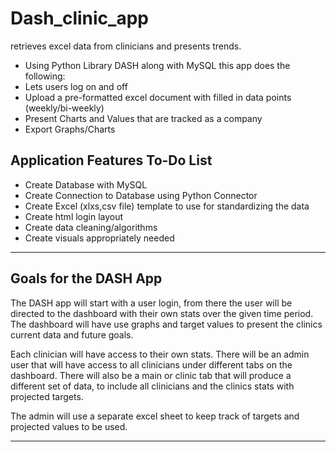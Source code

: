 # Dash_clinic_app
retrieves excel data from clinicians and presents trends.

- Using Python Library DASH along with MySQL this app does the following:
- Lets users log on and off
- Upload a pre-formatted excel document with filled in data points (weekly/bi-weekly)
- Present Charts and Values that are tracked as a company
- Export Graphs/Charts

## Application Features To-Do List
- Create Database with MySQL
- Create Connection to Database using Python Connector
- Create Excel (xlxs,csv file) template to use for standardizing the data
- Create html login layout
- Create data cleaning/algorithms
- Create visuals appropriately needed
-------------------------------------------------
## Goals for the DASH App

The DASH app will start with a user login, from there the user will be directed to the dashboard with their own stats over the given time period. The dashboard will have use graphs and target values to present the clinics current data and future goals.

Each clinician will have access to their own stats. There will be an admin user that will have access to all clinicians under different tabs on the dashboard. There will also be a main or clinic tab that will produce a different set of data, to include all clinicians and the clinics stats with projected targets.

The admin will use a separate excel sheet to keep track of targets and projected values to be used.

------------------------------------------------



